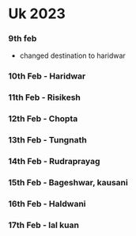 # Uk 2023

### 9th feb
- changed destination to haridwar

### 10th Feb - Haridwar


### 11th Feb - Risikesh


### 12th Feb - Chopta


### 13th Feb - Tungnath


### 14th Feb - Rudraprayag


### 15th Feb - Bageshwar, kausani


### 16th Feb - Haldwani


### 17th Feb - lal kuan


